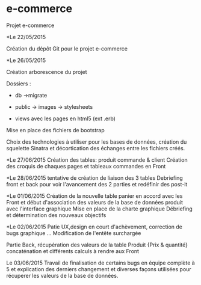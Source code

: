 # e-commerce
Projet e-commerce

*Le 22/05/2015

Création du dépôt Git pour le projet e-commerce 

*Le 26/05/2015

Création arborescence du projet 

Dossiers :

- db
		 ->migrate

- public 
         -> images
         -> stylesheets

- views
		avec les pages en html5 (ext .erb)


Mise en place des fichiers de bootstrap 


Choix des technologies à utiliser pour les bases de données, création du squelette Sinatra et décortication des échanges entre les fichiers créés. 

*Le 27/06/2015
Création des tables: produit commande & client 
Création des croquis de chaques pages et tableaux commandes en Front

*Le 28/06/2015
tentative de création de liaison des 3 tables
Debriefing front et back pour voir l'avancement des 2 parties et redéfinir des post-it

*Le 01/06/2015
Création de la nouvelle table panier en accord avec les Front
et début d'association des valeurs de la base de données produit avec l'interface graphique
Mise en place de la charte graphique 
Débriefing et détermination des nouveaux objectifs

*Le 02/06/2015
Patie UX,design en court d'achèvement, correction de bugs graphique ... 
Modification de l'entête surchargée

Partie Back, récupération des valeurs de la table Produit {Prix & quantité}
concaténation et différents calculs à rendre aux Front

Le 03/06/2015
Travail de finalisation de certains bugs en équipe complète à 5 et explication des derniers changement et diverses façons utilisées pour récuperer les valeurs de la base de données.

